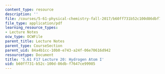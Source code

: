 ```yaml
---
content_type: resource
description: ''
file: /courses/5-61-physical-chemistry-fall-2017/b60ff731b52c100d86dbf7647ce99985_MIT5_61F17_lec20.pdf
file_type: application/pdf
learning_resource_types:
- Lecture Notes
ocw_type: OCWFile
parent_title: Lecture Notes
parent_type: CourseSection
parent_uid: 84a4b1cc-10b0-e743-a24f-06e70616d942
resourcetype: Document
title: '5.61 F17 Lecture 20: Hydrogen Atom I'
uid: b60ff731-b52c-100d-86db-f7647ce99985
---
```


